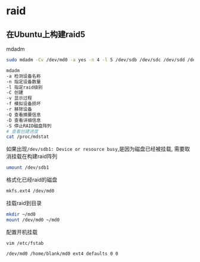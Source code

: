 # raid

## 在Ubuntu上构建raid5

mdadm

```bash
sudo mdadm -Cv /dev/md0 -a yes -n 4 -l 5 /dev/sdb /dev/sdc /dev/sdd /dev/sde
```

```bash
mdadm
-a 检测设备名称
-n 指定设备数量
-l 指定raid级别
-C 创建
-v 显示过程
-f 模拟设备损坏
-r 移除设备
-Q 查看摘要信息
-D 查看详细信息
-S 停止RAID磁盘阵列
# 查看创建进度
cat /proc/mdstat
```



如果出现``/dev/sdb1: Device or resource busy``,是因为磁盘已经被挂载, 需要取消挂载在构建raid阵列

```bash
umount /dev/sdb1
```



格式化已经raid的磁盘

```bash
mkfs.ext4 /dev/md0
```

挂载raid到目录

```bash
mkdir ~/md0
mount /dev/md0 ~/md0
```

配置开机挂载

```
vim /etc/fstab

/dev/md0 /home/blank/md0 ext4 defaults 0 0 
```

